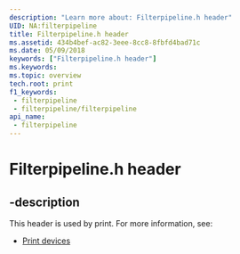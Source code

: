 ```yaml
---
description: "Learn more about: Filterpipeline.h header"
UID: NA:filterpipeline
title: Filterpipeline.h header
ms.assetid: 434b4bef-ac82-3eee-8cc8-8fbfd4bad71c
ms.date: 05/09/2018
keywords: ["Filterpipeline.h header"]
ms.keywords: 
ms.topic: overview
tech.root: print
f1_keywords:
 - filterpipeline
 - filterpipeline/filterpipeline
api_name:
 - filterpipeline
---
```


# Filterpipeline.h header


## -description

This header is used by print. For more information, see:

- [Print devices](../_print/index.md)

